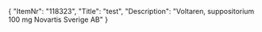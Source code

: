 {
  "ItemNr": "118323",
  "Title": "test",
  "Description": "Voltaren, suppositorium 100 mg Novartis Sverige AB"
}